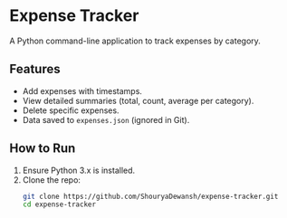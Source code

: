 # Expense Tracker

A Python command-line application to track expenses by category.

## Features
- Add expenses with timestamps.
- View detailed summaries (total, count, average per category).
- Delete specific expenses.
- Data saved to `expenses.json` (ignored in Git).

## How to Run
1. Ensure Python 3.x is installed.
2. Clone the repo:
   ```bash
   git clone https://github.com/ShouryaDewansh/expense-tracker.git
   cd expense-tracker